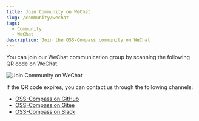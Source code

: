 ```yaml
---
title: Join Community on WeChat
slug: /community/wechat
tags:
  - Community
  - WeChat
description: Join the OSS-Compass community on WeChat
---
```


You can join our WeChat communication group by scanning the following QR code on WeChat.

<img alt='Join Community on WeChat' src="https://talk.gitee.com/oss-compass/wechat.jpeg" style={{height:600}}/>

If the QR code expires, you can contact us through the following channels:

- [OSS-Compass on GitHub](https://github.com/oss-compass)
- [OSS-Compass on Gitee](https://gitee.com/oss-compass)
- [OSS-Compass on Slack](./slack.md)
